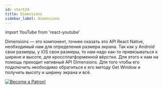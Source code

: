 ```yaml
---
id: start24
title: Dimensions
sidebar_label: Dimensions
---
```


import YouTube from 'react-youtube'

Dimensions — это компонент, точнее сказать это API React Native, необходимый нам для определения размера экрана. Так как у Android свои размеры, у iOS свои размеры, то нам надо как-то привязываться к ширине и высоте, для кроссплатформенной вёрстки. Для этого к нам на помощь приходит нативный API Dimensions. Для того чтобы его подключить необходимо обратиться к его методу Get Window и получить высоту и ширину экрана и всё.

<YouTube videoId='Hjomif085Ec' />

[![Become a Patron!](/img/logo/patreon.png)](https://www.patreon.com/bePatron?u=31769291)
